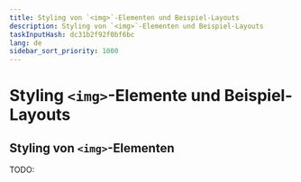 ```yaml
---
title: Styling von `<img>`-Elementen und Beispiel-Layouts
description: Styling von `<img>`-Elementen und Beispiel-Layouts
taskInputHash: dc31b2f92f0bf6bc
lang: de
sidebar_sort_priority: 1000
---
```

# Styling `<img>`-Elemente und Beispiel-Layouts

## Styling von `<img>`-Elementen

TODO:
